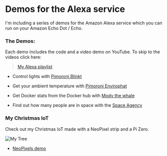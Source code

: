 Demos for the Alexa service
=================================

I'm including a series of demos for the Amazon Alexa service which you can run on your Amazon Echo Dot / Echo.

### The Demos:

Each demo includes the code and a video demo on YouTube. To skip to the videos click here:

> [My Alexa playlist](https://www.youtube.com/playlist?list=PLlIapFDp305CPJ3dKNb_mh0vqMz865oXT)

* Control lights with [Pimoroni Blinkt](https://github.com/alexellis/alexa-blinkt)

* Get your ambient temperature with [Pimoroni Envirophat](https://github.com/alexellis/alexa-envirophat)

* Get Docker stats from the Docker hub with [Mody the whale](https://github.com/alexellis/alexa-moby)

* Find out how many people are in space with the [Space Agency](https://github.com/alexellis/alexa-spaceagency)

### My Christmas IoT

Check out my Christmas IoT made with a NeoPixel strip and a Pi Zero.

![My Tree](https://github.com/alexellis/alexa-demos/blob/master/alexa-neopixels/overview.png)

* [NeoPixels demo](https://github.com/alexellis/alexa-demos/tree/master/alexa-neopixels)
